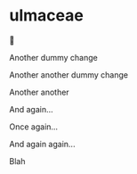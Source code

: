 # ulmaceae

:shrug:




Another dummy change

Another another dummy change

Another another

And again...

Once again...

And again again...

Blah
